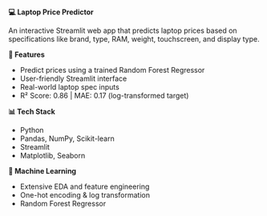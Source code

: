 **💻 Laptop Price Predictor**

An interactive Streamlit web app that predicts laptop prices based on specifications like brand, type, RAM, weight, touchscreen, and display type.

**🚀 Features**
- Predict prices using a trained Random Forest Regressor  
- User-friendly Streamlit interface  
- Real-world laptop spec inputs  
- R² Score: 0.86 | MAE: 0.17 (log-transformed target)  

**📊 Tech Stack**
- Python  
- Pandas, NumPy, Scikit-learn  
- Streamlit  
- Matplotlib, Seaborn  

**🧠 Machine Learning**
- Extensive EDA and feature engineering  
- One-hot encoding & log transformation  
- Random Forest Regressor  
